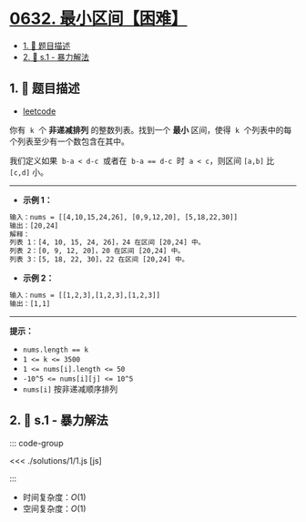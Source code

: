 # [0632. 最小区间【困难】](https://github.com/tnotesjs/TNotes.leetcode/tree/main/notes/0632.%20%E6%9C%80%E5%B0%8F%E5%8C%BA%E9%97%B4%E3%80%90%E5%9B%B0%E9%9A%BE%E3%80%91)

<!-- region:toc -->

- [1. 📝 题目描述](#1--题目描述)
- [2. 🎯 s.1 - 暴力解法](#2--s1---暴力解法)

<!-- endregion:toc -->

## 1. 📝 题目描述

- [leetcode](https://leetcode.cn/problems/smallest-range-covering-elements-from-k-lists/)

你有  `k`  个 **非递减排列** 的整数列表。找到一个 **最小** 区间，使得  `k`  个列表中的每个列表至少有一个数包含在其中。

我们定义如果  `b-a < d-c`  或者在  `b-a == d-c`  时  `a < c`，则区间 `[a,b]` 比 `[c,d]` 小。

---

- **示例 1：**

```txt
输入：nums = [[4,10,15,24,26], [0,9,12,20], [5,18,22,30]]
输出：[20,24]
解释：
列表 1：[4, 10, 15, 24, 26]，24 在区间 [20,24] 中。
列表 2：[0, 9, 12, 20]，20 在区间 [20,24] 中。
列表 3：[5, 18, 22, 30]，22 在区间 [20,24] 中。
```

- **示例 2：**

```txt
输入：nums = [[1,2,3],[1,2,3],[1,2,3]]
输出：[1,1]
```

---

**提示：**

- `nums.length == k`
- `1 <= k <= 3500`
- `1 <= nums[i].length <= 50`
- `-10^5 <= nums[i][j] <= 10^5`
- `nums[i]` 按非递减顺序排列

## 2. 🎯 s.1 - 暴力解法

::: code-group

<<< ./solutions/1/1.js [js]

:::

- 时间复杂度：$O(1)$
- 空间复杂度：$O(1)$
